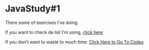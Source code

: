 # JavaStudy#1

There some of exercises I've doing

If you want to check de list I'm using, [click here](https://pessoal.dainf.ct.utfpr.edu.br/jeansimao/Fundamentos1/LinguagemC++/exercicios_java_oo.pdf)

If you don't want to waste to much time: [Click Here to Go To Codes](https://github.com/BizerraGuU/JavaStudy/tree/main/src/com/exercises/loops)
